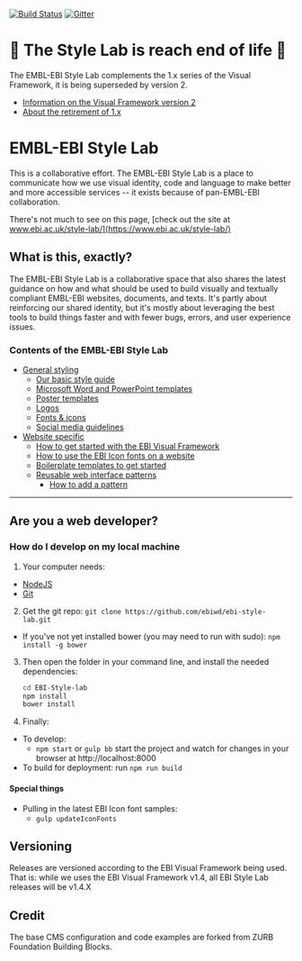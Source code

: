 [![Build Status](https://travis-ci.org/ebiwd/EBI-Style-lab.svg?branch=master)](https://travis-ci.org/ebiwd/EBI-Style-lab)
[![Gitter](https://img.shields.io/gitter/room/nwjs/nw.js.svg)](https://gitter.im/ebiwd/EBI-Framework)

# 🚨 The Style Lab is reach end of life 🚨

The EMBL-EBI Style Lab complements the 1.x series of the Visual Framework, it is being superseded by version 2.

- [Information on the Visual Framework version 2](https://stable.visual-framework.dev/)
- [About the retirement of 1.x](https://www.ebi.ac.uk/style-lab/websites/framework-next/)

# EMBL-EBI Style Lab

This is a collaborative effort. The EMBL-EBI Style Lab is a place to communicate how we use visual identity, code and language to make better and more accessible services -- it exists because of pan-EMBL-EBI collaboration.

There's not much to see on this page, [check out the site at www.ebi.ac.uk/style-lab/](https://www.ebi.ac.uk/style-lab/)

## What is this, exactly?

The EMBL-EBI Style Lab is a collaborative space that also shares the latest guidance on how and what should be used to build visually and textually compliant EMBL-EBI websites, documents, and texts. It's partly about reinforcing our shared identity, but it's mostly about leveraging the best tools to build things faster and with fewer bugs, errors, and user experience issues.

### Contents of the EMBL-EBI Style Lab

- [General styling](httpss://www.ebi.ac.uk/style-lab/)
  - [Our basic style guide](https://www.ebi.ac.uk/style-lab/general/)
  - [Microsoft Word and PowerPoint templates](https://www.ebi.ac.uk/style-lab/general/templates/)
  - [Poster templates](https://www.ebi.ac.uk/style-lab/general/templates/)
  - [Logos](https://www.ebi.ac.uk/style-lab/general/templates/)
  - [Fonts & icons](https://www.ebi.ac.uk/style-lab/general/fonts/)
  - [Social media guidelines](https://www.ebi.ac.uk/style-lab/general/social/)
- [Website specific](https://www.ebi.ac.uk/style-lab/websites/)
  - [How to get started with the EBI Visual Framework](https://www.ebi.ac.uk/style-lab/websites/#implementing)
  - [How to use the EBI Icon fonts on a website](https://www.ebi.ac.uk/style-lab/general/fonts/)
  - [Boilerplate templates to get started](https://www.ebi.ac.uk/style-lab/websites/sample-site/)
  - [Reusable web interface patterns](https://www.ebi.ac.uk/style-lab/websites/patterns/)
    - [How to add a pattern](https://www.ebi.ac.uk/style-lab/websites/patterns/howto/)

---

## Are you a web developer?

### How do I develop on my local machine

1. Your computer needs:
  - [NodeJS](https://nodejs.org/en/)
  - [Git](https://git-scm.com/)
2. Get the git repo: `git clone https://github.com/ebiwd/ebi-style-lab.git`
  - If you've not yet installed bower (you may need to run with sudo): `npm install -g bower`
3. Then open the folder in your command line, and install the needed dependencies:
    ```bash
    cd EBI-Style-lab
    npm install
    bower install
    ```
4. Finally:
  - To develop: 
    - `npm start` or `gulp bb` start the project and watch for changes in your browser at http://localhost:8000
  - To build for deployment: run `npm run build`

#### Special things

- Pulling in the latest EBI Icon font samples:
     - `gulp updateIconFonts`

## Versioning

Releases are versioned according to the EBI Visual Framework being used. That is: while we uses the EBI Visual Framework v1.4, all EBI Style Lab releases will be v1.4.X

## Credit

The base CMS configuration and code examples are forked from ZURB Foundation Building Blocks.
